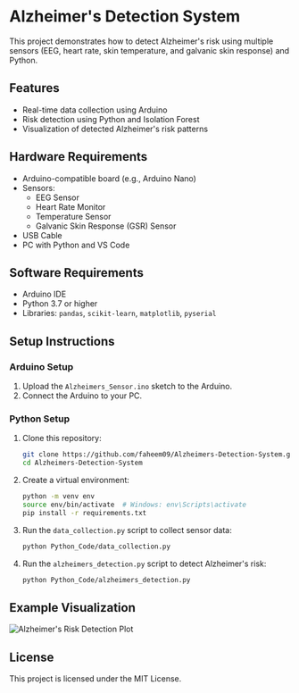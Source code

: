 # Alzheimer's Detection System

This project demonstrates how to detect Alzheimer's risk using multiple sensors (EEG, heart rate, skin temperature, and galvanic skin response) and Python.

## Features
- Real-time data collection using Arduino
- Risk detection using Python and Isolation Forest
- Visualization of detected Alzheimer's risk patterns

## Hardware Requirements
- Arduino-compatible board (e.g., Arduino Nano)
- Sensors:
  - EEG Sensor
  - Heart Rate Monitor
  - Temperature Sensor
  - Galvanic Skin Response (GSR) Sensor
- USB Cable
- PC with Python and VS Code

## Software Requirements
- Arduino IDE
- Python 3.7 or higher
- Libraries: `pandas`, `scikit-learn`, `matplotlib`, `pyserial`

## Setup Instructions

### Arduino Setup
1. Upload the `Alzheimers_Sensor.ino` sketch to the Arduino.
2. Connect the Arduino to your PC.

### Python Setup
1. Clone this repository:
   ```bash
   git clone https://github.com/faheem09/Alzheimers-Detection-System.git
   cd Alzheimers-Detection-System
   ```
2. Create a virtual environment:
   ```bash
   python -m venv env
   source env/bin/activate  # Windows: env\Scripts\activate
   pip install -r requirements.txt
   ```
3. Run the `data_collection.py` script to collect sensor data:
   ```bash
   python Python_Code/data_collection.py
   ```
4. Run the `alzheimers_detection.py` script to detect Alzheimer's risk:
   ```bash
   python Python_Code/alzheimers_detection.py
   ```

## Example Visualization
![Alzheimer's Risk Detection Plot](example_plot.png)

## License
This project is licensed under the MIT License.
